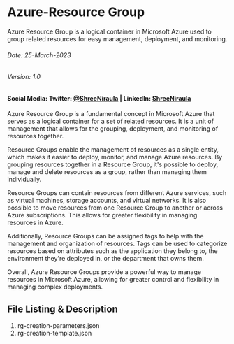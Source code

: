 # Azure-Resource Group
Azure Resource Group is a logical container in Microsoft Azure used to group related resources for easy management, deployment, and monitoring.
###### Date: 25-March-2023 <br>
###### Version: 1.0 </br>
#### Social Media: Twitter: [@ShreeNiraula](https://twitter.com/ShreeNiraula) | LinkedIn: [ShreeNiraula](https://www.linkedin.com/in/shreeniraula/)

Azure Resource Group is a fundamental concept in Microsoft Azure that serves as a logical container for a set of related resources. It is a unit of management that allows for the grouping, deployment, and monitoring of resources together.

Resource Groups enable the management of resources as a single entity, which makes it easier to deploy, monitor, and manage Azure resources. By grouping resources together in a Resource Group, it's possible to deploy, manage and delete resources as a group, rather than managing them individually.

Resource Groups can contain resources from different Azure services, such as virtual machines, storage accounts, and virtual networks. It is also possible to move resources from one Resource Group to another or across Azure subscriptions. This allows for greater flexibility in managing resources in Azure.

Additionally, Resource Groups can be assigned tags to help with the management and organization of resources. Tags can be used to categorize resources based on attributes such as the application they belong to, the environment they're deployed in, or the department that owns them.

Overall, Azure Resource Groups provide a powerful way to manage resources in Microsoft Azure, allowing for greater control and flexibility in managing complex deployments.

## File Listing & Description
1. rg-creation-parameters.json<br>
2. rg-creation-template.json<br>
